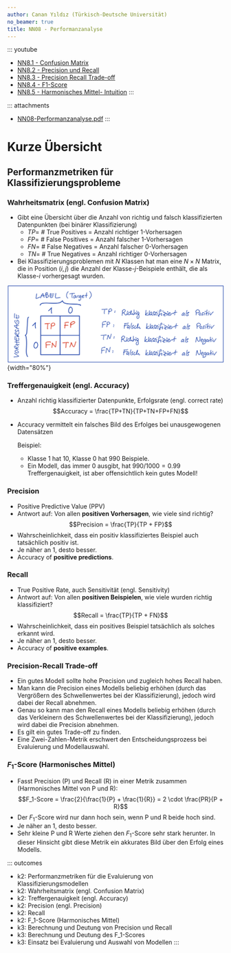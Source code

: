 ```yaml
---
author: Canan Yıldız (Türkisch-Deutsche Universität)
no_beamer: true
title: NN08 - Performanzanalyse
---
```


::: youtube
-   [NN8.1 - Confusion Matrix](https://youtu.be/T-WYL28iwdU)
-   [NN8.2 - Precision und Recall](https://youtu.be/fpsNzn4Moow)
-   [NN8.3 - Precision Recall Trade-off](https://youtu.be/Wx_HAuIXTAQ)
-   [NN8.4 - F1-Score](https://youtu.be/UAV7EpdIe6Q)
-   [NN8.5 - Harmonisches Mittel- Intuition](https://youtu.be/vsmoYiArtrA)
:::

::: attachments
-   [NN08-Performanzanalyse.pdf](https://github.com/Artificial-Intelligence-HSBI-TDU/KI-Vorlesung/blob/master/lecture/nn/files/NN08-Performanzanalyse.pdf)
:::

# Kurze Übersicht

## Performanzmetriken für Klassifizierungsprobleme

### Wahrheitsmatrix (engl. Confusion Matrix)

-   Gibt eine Übersicht über die Anzahl von richtig und falsch klassifizierten
    Datenpunkten (bei binärer Klassifizierung)
    -   $TP =$ \# True Positives $=$ Anzahl richtiger 1-Vorhersagen
    -   $FP =$ \# False Positives $=$ Anzahl falscher 1-Vorhersagen
    -   $FN =$ \# False Negatives $=$ Anzahl falscher 0-Vorhersagen
    -   $TN =$ \# True Negatives $=$ Anzahl richtiger 0-Vorhersagen
-   Bei Klassifizierungsproblemen mit $N$ Klassen hat man eine $N \times N$ Matrix,
    die in Position $(i,j)$ die Anzahl der Klasse-$j$-Beispiele enthält, die als
    Klasse-$i$ vorhergesagt wurden.

![Abbildung 1 - Wahrheitsmatrix bei binärer Klassifizierung](images/nn8-1.png){width="80%"}

### Treffergenauigkeit (engl. Accuracy)

-   Anzahl richtig klassifizierter Datenpunkte, Erfolgsrate (engl. correct rate)
    $$Accuracy = \frac{TP+TN}{TP+TN+FP+FN}$$

-   Accuracy vermittelt ein falsches Bild des Erfolges bei unausgewogenen
    Datensätzen

    Beispiel:

    -   Klasse 1 hat 10, Klasse 0 hat 990 Beispiele.
    -   Ein Modell, das immer 0 ausgibt, hat $990/1000 = 0.99$ Treffergenauigkeit,
        ist aber offensichtlich kein gutes Modell!

### Precision

-   Positive Predictive Value (PPV)
-   Antwort auf: Von allen **positiven Vorhersagen**, wie viele sind richtig?
    $$Precision = \frac{TP}{TP + FP}$$
-   Wahrscheinlichkeit, dass ein positiv klassifiziertes Beispiel auch tatsächlich
    positiv ist.
-   Je näher an 1, desto besser.
-   Accuracy of **positive predictions**.

### Recall

-   True Positive Rate, auch Sensitivität (engl. Sensitivity)
-   Antwort auf: Von allen **positiven Beispielen**, wie viele wurden richtig
    klassifiziert? $$Recall = \frac{TP}{TP + FN}$$
-   Wahrscheinlichkeit, dass ein positives Beispiel tatsächlich als solches erkannt
    wird.
-   Je näher an 1, desto besser.
-   Accuracy of **positive examples**.

### Precision-Recall Trade-off

-   Ein gutes Modell sollte hohe Precision und zugleich hohes Recall haben.
-   Man kann die Precision eines Modells beliebig erhöhen (durch das Vergrößern des
    Schwellenwertes bei der Klassifizierung), jedoch wird dabei der Recall abnehmen.
-   Genau so kann man den Recall eines Modells beliebig erhöhen (durch das
    Verkleinern des Schwellenwertes bei der Klassifizierung), jedoch wird dabei die
    Precision abnehmen.
-   Es gilt ein gutes Trade-off zu finden.
-   Eine Zwei-Zahlen-Metrik erschwert den Entscheidungsprozess bei Evaluierung und
    Modellauswahl.

### $F_1$-Score (Harmonisches Mittel)

-   Fasst Precision (P) und Recall (R) in einer Metrik zusammen (Harmonisches Mittel
    von P und R):
    $$F_1-Score = \frac{2}{\frac{1}{P} + \frac{1}{R}} = 2 \cdot \frac{PR}{P + R}$$
-   Der $F_1$-Score wird nur dann hoch sein, wenn P und R beide hoch sind.
-   Je näher an 1, desto besser.
-   Sehr kleine P und R Werte ziehen den $F_1$-Score sehr stark herunter. In dieser
    Hinsicht gibt diese Metrik ein akkurates Bild über den Erfolg eines Modells.

::: outcomes
-   k2: Performanzmetriken für die Evaluierung von Klassifizierungsmodellen
-   k2: Wahrheitsmatrix (engl. Confusion Matrix)
-   k2: Treffergenauigkeit (engl. Accuracy)
-   k2: Precision (engl. Precision)
-   k2: Recall
-   k2: F_1-Score (Harmonisches Mittel)
-   k3: Berechnung und Deutung von Precision und Recall
-   k3: Berechnung und Deutung des F_1-Scores
-   k3: Einsatz bei Evaluierung und Auswahl von Modellen
:::
